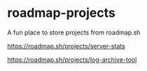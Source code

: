 # roadmap-projects
A fun place to store projects from roadmap.sh

https://roadmap.sh/projects/server-stats

https://roadmap.sh/projects/log-archive-tool